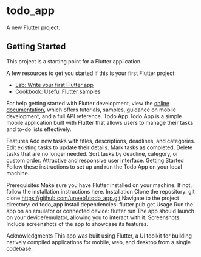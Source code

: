 # todo_app

A new Flutter project.

## Getting Started

This project is a starting point for a Flutter application.

A few resources to get you started if this is your first Flutter project:

- [Lab: Write your first Flutter app](https://docs.flutter.dev/get-started/codelab)
- [Cookbook: Useful Flutter samples](https://docs.flutter.dev/cookbook)

For help getting started with Flutter development, view the
[online documentation](https://docs.flutter.dev/), which offers tutorials,
samples, guidance on mobile development, and a full API reference.
Todo App
Todo App is a simple mobile application built with Flutter that allows users to manage their tasks and to-do lists effectively.

Features
Add new tasks with titles, descriptions, deadlines, and categories.
Edit existing tasks to update their details.
Mark tasks as completed.
Delete tasks that are no longer needed.
Sort tasks by deadline, category, or custom order.
Attractive and responsive user interface.
Getting Started
Follow these instructions to set up and run the Todo App on your local machine.

Prerequisites
Make sure you have Flutter installed on your machine. If not, follow the installation instructions here.
Installation
Clone the repository:
git clone https://github.com/uneeb1/todo_app.git
Navigate to the project directory:
cd todo_app
Install dependencies:
flutter pub get
Usage
Run the app on an emulator or connected device:
flutter run
The app should launch on your device/emulator, allowing you to interact with it.
Screenshots
Include screenshots of the app to showcase its features.


Acknowledgments
This app was built using Flutter, a UI toolkit for building natively compiled applications for mobile, web, and desktop from a single codebase.